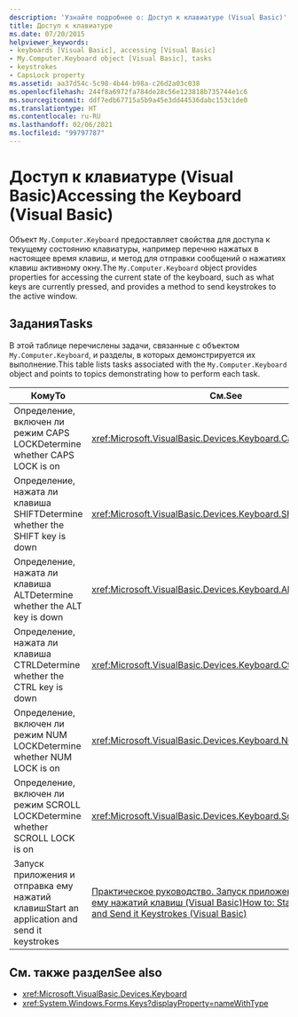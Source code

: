 ```yaml
---
description: 'Узнайте подробнее о: Доступ к клавиатуре (Visual Basic)'
title: Доступ к клавиатуре
ms.date: 07/20/2015
helpviewer_keywords:
- keyboards [Visual Basic], accessing [Visual Basic]
- My.Computer.Keyboard object [Visual Basic], tasks
- keystrokes
- CapsLock property
ms.assetid: aa37d54c-5c98-4b44-b98a-c26d2a03c038
ms.openlocfilehash: 244f8a6972fa784de28c56e123818b735744e1c6
ms.sourcegitcommit: ddf7edb67715a5b9a45e3dd44536dabc153c1de0
ms.translationtype: HT
ms.contentlocale: ru-RU
ms.lasthandoff: 02/06/2021
ms.locfileid: "99797787"
---
```

# <a name="accessing-the-keyboard-visual-basic"></a><span data-ttu-id="25d96-103">Доступ к клавиатуре (Visual Basic)</span><span class="sxs-lookup"><span data-stu-id="25d96-103">Accessing the Keyboard (Visual Basic)</span></span>

<span data-ttu-id="25d96-104">Объект `My.Computer.Keyboard` предоставляет свойства для доступа к текущему состоянию клавиатуры, например перечню нажатых в настоящее время клавиш, и метод для отправки сообщений о нажатиях клавиш активному окну.</span><span class="sxs-lookup"><span data-stu-id="25d96-104">The `My.Computer.Keyboard` object provides properties for accessing the current state of the keyboard, such as what keys are currently pressed, and provides a method to send keystrokes to the active window.</span></span>  
  
## <a name="tasks"></a><span data-ttu-id="25d96-105">Задания</span><span class="sxs-lookup"><span data-stu-id="25d96-105">Tasks</span></span>  

 <span data-ttu-id="25d96-106">В этой таблице перечислены задачи, связанные с объектом `My.Computer.Keyboard`, и разделы, в которых демонстрируется их выполнение.</span><span class="sxs-lookup"><span data-stu-id="25d96-106">This table lists tasks associated with the `My.Computer.Keyboard` object and points to topics demonstrating how to perform each task.</span></span>  
  
|<span data-ttu-id="25d96-107">Кому</span><span class="sxs-lookup"><span data-stu-id="25d96-107">To</span></span>|<span data-ttu-id="25d96-108">См.</span><span class="sxs-lookup"><span data-stu-id="25d96-108">See</span></span>|  
|--------|---------|  
|<span data-ttu-id="25d96-109">Определение, включен ли режим CAPS LOCK</span><span class="sxs-lookup"><span data-stu-id="25d96-109">Determine whether CAPS LOCK is on</span></span>|<xref:Microsoft.VisualBasic.Devices.Keyboard.CapsLock%2A>|  
|<span data-ttu-id="25d96-110">Определение, нажата ли клавиша SHIFT</span><span class="sxs-lookup"><span data-stu-id="25d96-110">Determine whether the SHIFT key is down</span></span>|<xref:Microsoft.VisualBasic.Devices.Keyboard.ShiftKeyDown%2A>|  
|<span data-ttu-id="25d96-111">Определение, нажата ли клавиша ALT</span><span class="sxs-lookup"><span data-stu-id="25d96-111">Determine whether the ALT key is down</span></span>|<xref:Microsoft.VisualBasic.Devices.Keyboard.AltKeyDown%2A>|  
|<span data-ttu-id="25d96-112">Определение, нажата ли клавиша CTRL</span><span class="sxs-lookup"><span data-stu-id="25d96-112">Determine whether the CTRL key is down</span></span>|<xref:Microsoft.VisualBasic.Devices.Keyboard.CtrlKeyDown%2A>|  
|<span data-ttu-id="25d96-113">Определение, включен ли режим NUM LOCK</span><span class="sxs-lookup"><span data-stu-id="25d96-113">Determine whether NUM LOCK is on</span></span>|<xref:Microsoft.VisualBasic.Devices.Keyboard.NumLock%2A>|  
|<span data-ttu-id="25d96-114">Определение, включен ли режим SCROLL LOCK</span><span class="sxs-lookup"><span data-stu-id="25d96-114">Determine whether SCROLL LOCK is on</span></span>|<xref:Microsoft.VisualBasic.Devices.Keyboard.ScrollLock%2A>|  
|<span data-ttu-id="25d96-115">Запуск приложения и отправка ему нажатий клавиш</span><span class="sxs-lookup"><span data-stu-id="25d96-115">Start an application and send it keystrokes</span></span>|[<span data-ttu-id="25d96-116">Практическое руководство. Запуск приложения и отправка ему нажатий клавиш (Visual Basic)</span><span class="sxs-lookup"><span data-stu-id="25d96-116">How to: Start an Application and Send it Keystrokes (Visual Basic)</span></span>](how-to-start-an-application-and-send-it-keystrokes.md)|  
  
## <a name="see-also"></a><span data-ttu-id="25d96-117">См. также раздел</span><span class="sxs-lookup"><span data-stu-id="25d96-117">See also</span></span>

- <xref:Microsoft.VisualBasic.Devices.Keyboard>
- <xref:System.Windows.Forms.Keys?displayProperty=nameWithType>
